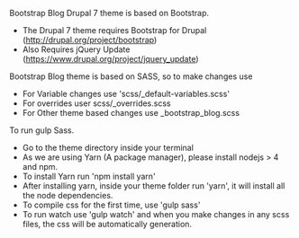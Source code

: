 Bootstrap Blog Drupal 7 theme is based on Bootstrap.
- The Drupal 7 theme requires Bootstrap for Drupal (http://drupal.org/project/bootstrap)
- Also Requires jQuery Update (https://www.drupal.org/project/jquery_update)

Bootstrap Blog theme is based on SASS, so to make changes use 
- For Variable changes use 'scss/_default-variables.scss'
- For overrides user scss/_overrides.scss
- For Other theme based changes use _bootstrap_blog.scss

To run gulp Sass.
- Go to the theme directory inside your terminal
- As we are using Yarn (A package manager), please install nodejs > 4 and npm. 
- To install Yarn run 'npm install yarn'
- After installing yarn, inside your theme folder run 'yarn', it will install all the node dependencies.
- To compile css for the first time, use 'gulp sass'
- To run watch use 'gulp watch' and when you make changes in any scss files, the css will be automatically generation.
